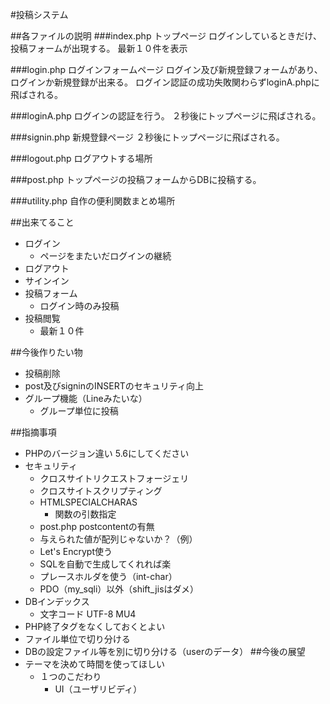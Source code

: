 #投稿システム

##各ファイルの説明
###index.php
トップページ
ログインしているときだけ、投稿フォームが出現する。
最新１０件を表示

###login.php
ログインフォームページ
ログイン及び新規登録フォームがあり、ログインか新規登録が出来る。
ログイン認証の成功失敗関わらずloginA.phpに飛ばされる。

###loginA.php
ログインの認証を行う。
２秒後にトップページに飛ばされる。

###signin.php
新規登録ページ
２秒後にトップページに飛ばされる。

###logout.php
ログアウトする場所

###post.php
トップページの投稿フォームからDBに投稿する。

###utility.php
自作の便利関数まとめ場所

##出来てること
- ログイン
	- ページをまたいだログインの継続
- ログアウト
- サインイン
- 投稿フォーム
	- ログイン時のみ投稿
- 投稿閲覧
	- 最新１０件

##今後作りたい物
- 投稿削除
- post及びsigninのINSERTのセキュリティ向上
- グループ機能（Lineみたいな）
	- グループ単位に投稿

##指摘事項
- PHPのバージョン違い 5.6にしてください
- セキュリティ
	- クロスサイトリクエストフォージェリ
	- クロスサイトスクリプティング
	- HTMLSPECIALCHARAS
		- 関数の引数指定
    - post.php postcontentの有無
    - 与えられた値が配列じゃないか？（例）
    - Let's Encrypt使う
    - SQLを自動で生成してくれれば楽
    - プレースホルダを使う（int-char）
    - PDO（my_sqli）以外（shift_jisはダメ）
- DBインデックス
    - 文字コード UTF-8 MU4
- PHP終了タグをなくしておくとよい
- ファイル単位で切り分ける
- DBの設定ファイル等を別に切り分ける（userのデータ）
##今後の展望
- テーマを決めて時間を使ってほしい
	- １つのこだわり
		- UI（ユーザリビディ）